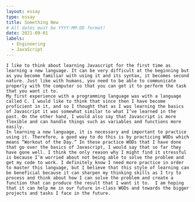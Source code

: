```yaml
---
layout: essay
type: essay
title: Something New
# All dates must be YYYY-MM-DD format!
date: 2021-09-01
labels:
  - Engineering
  - JavaScript
---
```


	I like to think about learning Javascript for the first time as learning a new language. It can be very difficult at the beginning but as you become familiar with using it and its syntax, it becomes second nature. Just like with humans, you need to be able to communicate properly with the computer so that you can get it to perform the task that you want it to.
	My first experience with a programming language was with a language called C. I would like to think that since then I have become proficient in it, and so I thought that as I was learning the basics of Javascript it was somewhat similar to what I’ve learned in the past. On the other hand, I would also say that Javascript is more flexible and can handle things such as variables and functions more easily. 
	In learning a new language, it is necessary and important to practice using it. Therefore, a good way to do this is by practicing WODs which means “Workout of the Day.” In these practice WODs that I have done that go over the basics of Javascript, I would say that so far they have gone well. I think the only reason why I might find it stressful is because I’m worried about not being able to solve the problem and get my code to work. I definitely know I need more practice in order to master this language, but I believe that this style of learning can be beneficial because it can sharpen my thinking skills as I try to process and think about how I can solve the problem and create a function that can produce the result that I want it to.  I am hoping that it can help me in our future in-class WODs and towards the bigger projects and tasks I face in the future.
